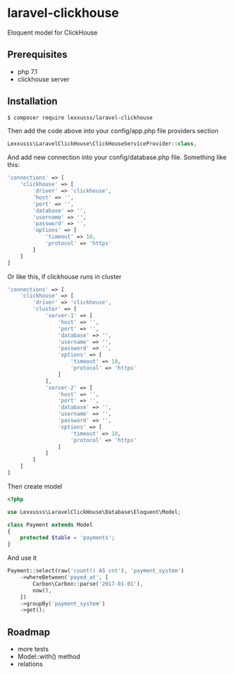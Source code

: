 # laravel-clickhouse
Eloquent model for ClickHouse

## Prerequisites
- php 7.1
- clickhouse server

## Installation
```sh
$ composer require lexxusss/laravel-clickhouse
```

Then add the code above into your config/app.php file providers section
```php
Lexxusss\LaravelClickHouse\ClickHouseServiceProvider::class,
```
And add new connection into your config/database.php file. Something like this:
```php
'connections' => [
    'clickhouse' => [
        'driver' => 'clickhouse',
        'host' => '',
        'port' => '',
        'database' => '',
        'username' => '',
        'password' => '',
        'options' => [
            'timeout' => 10,
            'protocol' => 'https'
        ]
    ]
]
```
Or like this, if clickhouse runs in cluster
```php
'connections' => [
    'clickhouse' => [
        'driver' => 'clickhouse',
        'cluster' => [
            'server-1' => [
                'host' => '',
                'port' => '',
                'database' => '',
                'username' => '',
                'password' => '',
                'options' => [
                    'timeout' => 10,
                    'protocol' => 'https'
                ]
            ],
            'server-2' => [
                'host' => '',
                'port' => '',
                'database' => '',
                'username' => '',
                'password' => '',
                'options' => [
                    'timeout' => 10,
                    'protocol' => 'https'
                ]
            ]
        ]
    ]
]
```

Then create model
```php
<?php

use Lexxusss\LaravelClickHouse\Database\Eloquent\Model;

class Payment extends Model
{
    protected $table = 'payments';
}
```

And use it
```php
Payment::select(raw('count() AS cnt'), 'payment_system')
    ->whereBetween('payed_at', [
        Carbon\Carbon::parse('2017-01-01'),
        now(),
    ])
    ->groupBy('payment_system')
    ->get();

```

## Roadmap
- more tests
- Model::with() method
- relations

